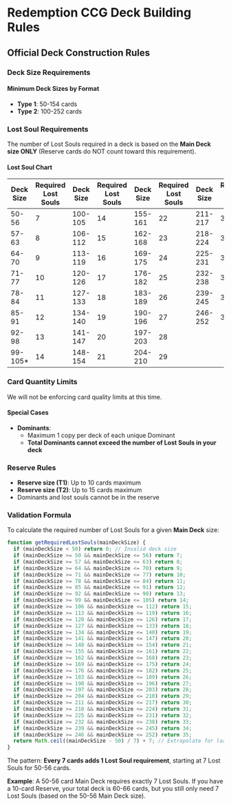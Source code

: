 # Redemption CCG Deck Building Rules

## Official Deck Construction Rules

### Deck Size Requirements

#### Minimum Deck Sizes by Format
- **Type 1**: 50-154 cards
- **Type 2**: 100-252 cards

### Lost Soul Requirements

The number of Lost Souls required in a deck is based on the **Main Deck size ONLY** (Reserve cards do NOT count toward this requirement).

#### Lost Soul Chart

| Deck Size | Required Lost Souls | Deck Size | Required Lost Souls | Deck Size | Required Lost Souls | Deck Size | Required Lost Souls |
|-----------|---------------------|-----------|---------------------|-----------|---------------------|-----------|---------------------|
| 50-56     | 7                   | 100-105   | 14                  | 155-161   | 22                  | 211-217   | 30                  |
| 57-63     | 8                   | 106-112   | 15                  | 162-168   | 23                  | 218-224   | 31                  |
| 64-70     | 9                   | 113-119   | 16                  | 169-175   | 24                  | 225-231   | 32                  |
| 71-77     | 10                  | 120-126   | 17                  | 176-182   | 25                  | 232-238   | 33                  |
| 78-84     | 11                  | 127-133   | 18                  | 183-189   | 26                  | 239-245   | 34                  |
| 85-91     | 12                  | 134-140   | 19                  | 190-196   | 27                  | 246-252   | 35                  |
| 92-98     | 13                  | 141-147   | 20                  | 197-203   | 28                  |           |                     |
| 99-105*   | 14                  | 148-154   | 21                  | 204-210   | 29                  |           |                     |



### Card Quantity Limits

We will not be enforcing card quality limits at this time.

#### Special Cases
- **Dominants**: 
  - Maximum 1 copy per deck of each unique Dominant
  - **Total Dominants cannot exceed the number of Lost Souls in your deck**

### Reserve Rules

- **Reserve size (T1)**: Up to 10 cards maximum
- **Reserve size (T2)**: Up to 15 cards maximum
- Dominants and lost souls cannot be in the reserve

### Validation Formula

To calculate the required number of Lost Souls for a given **Main Deck** size:

```javascript
function getRequiredLostSouls(mainDeckSize) {
  if (mainDeckSize < 50) return 0; // Invalid deck size
  if (mainDeckSize >= 50 && mainDeckSize <= 56) return 7;
  if (mainDeckSize >= 57 && mainDeckSize <= 63) return 8;
  if (mainDeckSize >= 64 && mainDeckSize <= 70) return 9;
  if (mainDeckSize >= 71 && mainDeckSize <= 77) return 10;
  if (mainDeckSize >= 78 && mainDeckSize <= 84) return 11;
  if (mainDeckSize >= 85 && mainDeckSize <= 91) return 12;
  if (mainDeckSize >= 92 && mainDeckSize <= 98) return 13;
  if (mainDeckSize >= 99 && mainDeckSize <= 105) return 14;
  if (mainDeckSize >= 106 && mainDeckSize <= 112) return 15;
  if (mainDeckSize >= 113 && mainDeckSize <= 119) return 16;
  if (mainDeckSize >= 120 && mainDeckSize <= 126) return 17;
  if (mainDeckSize >= 127 && mainDeckSize <= 133) return 18;
  if (mainDeckSize >= 134 && mainDeckSize <= 140) return 19;
  if (mainDeckSize >= 141 && mainDeckSize <= 147) return 20;
  if (mainDeckSize >= 148 && mainDeckSize <= 154) return 21;
  if (mainDeckSize >= 155 && mainDeckSize <= 161) return 22;
  if (mainDeckSize >= 162 && mainDeckSize <= 168) return 23;
  if (mainDeckSize >= 169 && mainDeckSize <= 175) return 24;
  if (mainDeckSize >= 176 && mainDeckSize <= 182) return 25;
  if (mainDeckSize >= 183 && mainDeckSize <= 189) return 26;
  if (mainDeckSize >= 190 && mainDeckSize <= 196) return 27;
  if (mainDeckSize >= 197 && mainDeckSize <= 203) return 28;
  if (mainDeckSize >= 204 && mainDeckSize <= 210) return 29;
  if (mainDeckSize >= 211 && mainDeckSize <= 217) return 30;
  if (mainDeckSize >= 218 && mainDeckSize <= 224) return 31;
  if (mainDeckSize >= 225 && mainDeckSize <= 231) return 32;
  if (mainDeckSize >= 232 && mainDeckSize <= 238) return 33;
  if (mainDeckSize >= 239 && mainDeckSize <= 245) return 34;
  if (mainDeckSize >= 246 && mainDeckSize <= 252) return 35;
  return Math.ceil((mainDeckSize - 50) / 7) + 7; // Extrapolate for larger decks
}
```

The pattern: **Every 7 cards adds 1 Lost Soul requirement**, starting at 7 Lost Souls for 50-56 cards.

**Example**: A 50-56 card Main Deck requires exactly 7 Lost Souls. If you have a 10-card Reserve, your total deck is 60-66 cards, but you still only need 7 Lost Souls (based on the 50-56 Main Deck size).
